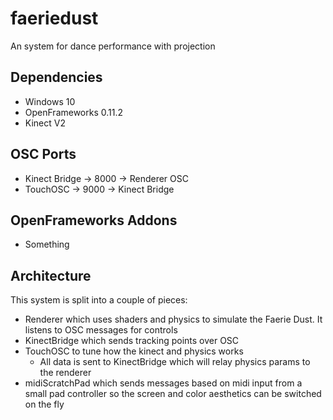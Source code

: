 # faeriedust

An system for dance performance with projection

## Dependencies

- Windows 10
- OpenFrameworks 0.11.2
- Kinect V2

## OSC Ports

- Kinect Bridge -> 8000 -> Renderer OSC
- TouchOSC -> 9000 -> Kinect Bridge

## OpenFrameworks Addons

- Something

## Architecture

This system is split into a couple of pieces:

- Renderer which uses shaders and physics to simulate the Faerie Dust. It listens to OSC messages for controls
- KinectBridge which sends tracking points over OSC
- TouchOSC to tune how the kinect and physics works
  - All data is sent to KinectBridge which will relay physics params to the renderer
- midiScratchPad which sends messages based on midi input from a small pad controller so the screen and color aesthetics can be switched on the fly
